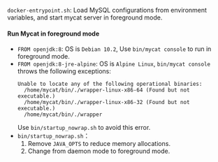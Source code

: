 `docker-entrypoint.sh`: Load MySQL configurations from environment variables, and start mycat server in foreground mode.

#### Run Mycat in foreground mode
- `FROM openjdk:8`: OS is `Debian 10.2`, Use `bin/mycat console` to run in foreground mode.
- `FROM openjdk:8-jre-alpine`: OS is `Alpine Linux`, `bin/mycat console` throws the following exceptions:
  ```
  Unable to locate any of the following operational binaries:
    /home/mycat/bin/./wrapper-linux-x86-64 (Found but not executable.)
    /home/mycat/bin/./wrapper-linux-x86-32 (Found but not executable.)
    /home/mycat/bin/./wrapper
  ```
  Use `bin/startup_nowrap.sh` to avoid this error.
- `bin/startup_nowrap.sh`：
  1. Remove `JAVA_OPTS` to reduce memory allocations.
  2. Change from daemon mode to foreground mode.